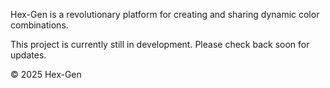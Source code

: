 Hex-Gen is a revolutionary platform for creating and sharing dynamic color combinations.

This project is currently still in development. Please check back soon for updates.

© 2025 Hex-Gen